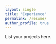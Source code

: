 ```yaml
---
layout: single
title: "Experience"
permalink: /resume/
author_profile: true
---
```

List your projects here.